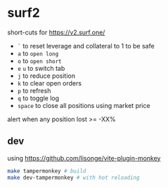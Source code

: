# surf2

short-cuts for https://v2.surf.one/

- `` ` `` to reset leverage and collateral to 1 to be safe
- `a` to `open long`
- `o` to `open short`
- `e` `u` to switch tab
- `j` to reduce position
- `k` to clear open orders
- `p` to refresh
- `q` to toggle log
- `space` to close all positions using market price

alert when any position lost >= -XX%

## dev

using https://github.com/lisonge/vite-plugin-monkey

```bash
make tampermonkey # build
make dev-tampermonkey # with hot reloading
```
